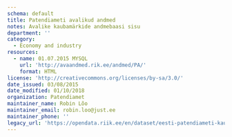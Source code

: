 ```yaml
---
schema: default
title: Patendiameti avalikud andmed
notes: Avalike kaubamärkide andmebaasi sisu
department: ''
category:
  - Economy and industry
resources:
  - name: 01.07.2015 MYSQL
    url: 'http://avaandmed.rik.ee/andmed/PA/'
    format: HTML
license: 'http://creativecommons.org/licenses/by-sa/3.0/'
date_issued: 03/08/2015
date_modified: 01/10/2018
organization: Patendiamet
maintainer_name: Robin Lõo
maintainer_email: robin.loo@just.ee
maintainer_phone: ''
legacy_url: 'https://opendata.riik.ee/en/dataset/eesti-patendiameti-kaubam-rkide-avalikud-andmed'
---
```

